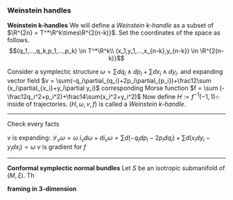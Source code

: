 ### Weinstein handles

**Weinstein k-handles**
We will define a *Weinstein k-handle* as a subset of $\R^{2n} = T^*\R^k\times\R^{2(n-k)}$. Set the coordinates of the space as follows.
$$(q_1,...,q_k,p_1,...,p_k) \in T^*\R^k\\
(x_1,y_1,...,x_{n-k},y_{n-k}) \in \R^{2(n-k)}$$

Consider a symplectic structure $\omega=\sum dq_i\wedge dp_i + \sum dx_i\wedge dy_i$.
and expanding vector field $v = \sum(-q_i\partial_{q_i}+2p_i\partial_{p_i})+\frac12\sum (x_i\partial_{x_i}+y_i\partial y_i)$
corresponding Morse function $f = \sum (-\frac12q_i^2+p_i^2)+\frac14\sum(x_i^2+y_i^2)$
Now define $H := f^{-1}(-1,1) \cap$ inside of trajectories.
$(H,\omega,v,f)$ is called a *Weinstein k-handle*.

---
Check every facts

$v$ is expanding: $\mathcal{L}_v\omega = \omega$
$i_vd\omega + di_v\omega = \sum d(-q_idp_i-2p_idq_i)+\sum d(x_idy_i-y_idx_i)=\omega$
$v$ is gradient for $f$

---

**Conformal symplectic normal bundles**
Let $S$ be an isotropic submanifold of $(M,\xi)$. Th

**framing in 3-dimension**
<!--stackedit_data:
eyJoaXN0b3J5IjpbLTIxNDA0MTg2NDAsMzA2OTA4NTk3LC04OT
kxODY3NywxODc3NzI0NDcyLDUyMTk3NjMxOSwyMDM2NTU5Nywx
MTI5NDEzNDI3LC0yMTQ0MDM4MDY0LC0xNDIwNTIxMjE2XX0=
-->